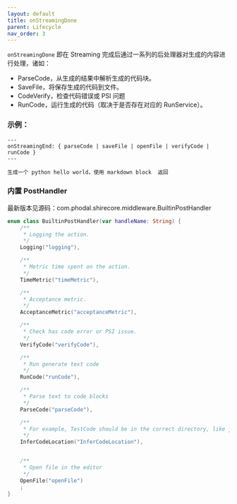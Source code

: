 ```yaml
---
layout: default
title: onStreamingDone
parent: Lifecycle
nav_order: 3
---
```


`onStreamingDone` 即在 Streaming 完成后通过一系列的后处理器对生成的内容进行处理，诸如：

- ParseCode，从生成的结果中解析生成的代码块。
- SaveFile，将保存生成的代码到文件。
- CodeVerify，检查代码错误或 PSI 问题
- RunCode，运行生成的代码（取决于是否存在对应的 RunService）。

### 示例：

```shire
---
onStreamingEnd: { parseCode | saveFile | openFile | verifyCode | runCode }
---

生成一个 python hello world，使用 markdown block  返回
```

### 内置 PostHandler

最新版本见源码：com.phodal.shirecore.middleware.BuiltinPostHandler

```kotlin
enum class BuiltinPostHandler(var handleName: String) {
    /**
     * Logging the action.
     */
    Logging("logging"),

    /**
     * Metric time spent on the action.
     */
    TimeMetric("timeMetric"),

    /**
     * Acceptance metric.
     */
    AcceptanceMetric("acceptanceMetric"),

    /**
     * Check has code error or PSI issue.
     */
    VerifyCode("verifyCode"),

    /**
     * Run generate text code
     */
    RunCode("runCode"),

    /**
     * Parse text to code blocks
     */
    ParseCode("parseCode"),

    /**
     * For example, TestCode should be in the correct directory, like java test should be in test directory.
     */
    InferCodeLocation("InferCodeLocation"),


    /**
     * Open file in the editor
     */
    OpenFile("openFile")
    ;
}
```

